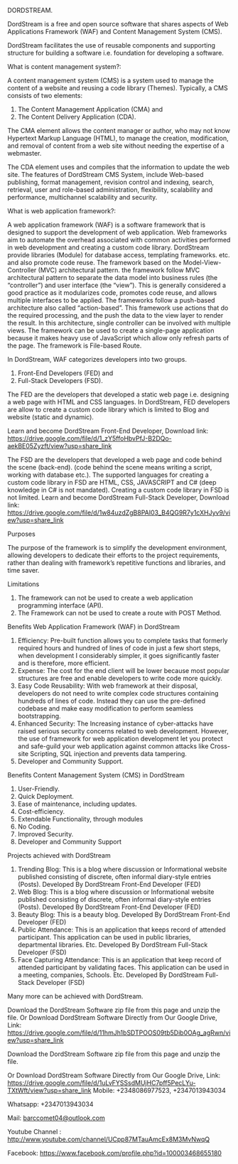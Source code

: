  DORDSTREAM.


DordStream is a free and open source software  that shares aspects of Web Applications Framework (WAF) and Content Management System (CMS).

DordStream facilitates the use of reusable components and supporting structure for building a software i.e. foundation for developing a software. 


What is content management system?:  

 A content management system (CMS) is a system used to manage the content of a website and reusing a code library (Themes). Typically, a CMS consists of two elements:

1.	The Content Management Application (CMA) and
2.	The Content Delivery Application (CDA).

The CMA element allows the content manager or author, who may not know Hypertext Markup Language (HTML), to manage the creation, modification, and removal of content from a web site without needing the expertise of a webmaster.

The CDA element uses and compiles that the information to update the web site. The features of DordStream CMS System, include Web-based publishing, format management, revision control and indexing, search, retrieval, user and role-based administration, flexibility, scalability and performance, multichannel scalability and security.


What is web application framework?:
 
 A web application framework (WAF) is a software framework that is designed to support the development of web application. Web frameworks aim to automate the overhead associated with common activities performed in web development and creating a custom code library. DordStream provide libraries (Module) for database access, templating frameworks. etc. and also promote code reuse. The framework based on the Model-View-Controller (MVC) architectural pattern. the framework follow MVC architectural pattern to separate the data model into business rules (the “controller”) and user interface (the “view”). This is generally considered a good practice as it modularizes code, promotes code reuse, and allows multiple interfaces to be applied. The frameworks follow a push-based architecture also called “action-based”. This framework use actions that do the required processing, and the push the data to the view layer to render the result. In this architecture, single controller can be involved with multiple views. The framework can be used to create a single-page application because it makes heavy use of JavaScript which allow only refresh parts of the page. The framework is File-based Route.


In DordStream, WAF categorizes developers into two groups.
1.	Front-End Developers (FED) and
2.	Full-Stack Developers (FSD).


The FED are the developers that developed a static web page i.e. designing a web page with HTML and CSS languages. In DordStream, FED developers are allow to create a custom code library which is limited to Blog and website (static and dynamic).

 Learn and become DordStream Front-End Developer, Download link: https://drive.google.com/file/d/1_zY5ffoHbvPfJ-B2DQo-aekBE05Zyzft/view?usp=share_link


The FSD are the developers that developed a web page and code behind the scene (back-end). (code behind the scene means writing a script, working with database etc.). The supported languages for creating a custom code library in FSD are HTML, CSS, JAVASCRIPT and C# (deep knowledge in C# is not mandated). Creating a custom code library in FSD is not limited. 
 Learn and become DordStream Full-Stack Developer, Download link: https://drive.google.com/file/d/1w84uzdZgB8PAI03_B4QG9R7y1cXHJyv9/view?usp=share_link




Purposes 

The purpose of the framework is to simplify the development environment, allowing developers to dedicate their efforts to the project requirements, rather than dealing with framework’s repetitive functions and libraries, and time saver.


Limitations

1.	The framework can not be used to create a web application programming interface (API).
2.	The Framework can not be used to create a route with POST Method.


Benefits Web Application Framework (WAF) in DordStream

1.	Efficiency: Pre-built function allows you to complete tasks that formerly required hours and hundred of lines of code in just a few short steps, when development I considerably simpler, it goes significantly faster and is therefore, more efficient.
2.	Expense: The cost for the end client will be lower because most popular structures are free and enable developers to write code more quickly.
3.	Easy Code Reusability: With web framework at their disposal, developers do not need to write complex code structures containing hundreds of lines of code. Instead they can use the pre-defined codebase and make easy modification to perform seamless bootstrapping.
4.	Enhanced Security: The Increasing instance of cyber-attacks have raised serious security concerns related to web development. However, the use of framework for web application development let you protect and safe-guild your web application against common attacks like Cross-site Scripting, SQL injection and prevents data tampering.
5.	Developer and Community Support.  



Benefits Content Management System (CMS) in DordStream

1.	User-Friendly.
2.	Quick Deployment.
3.	Ease of maintenance, including updates. 
4.	Cost-efficiency.
5.	Extendable Functionality, through modules
6.	No Coding.
7.	Improved Security.
8.	Developer and Community Support



Projects achieved with DordStream

1.	Trending Blog: This is a blog where discussion or Informational website published consisting of discrete, often informal diary-style entries (Posts). Developed By DordStream Front-End Developer (FED)
2.	Web Blog: This is a blog where discussion or Informational website published consisting of discrete, often informal diary-style entries (Posts). Developed By DordStream Front-End Developer (FED)
3.	Beauty Blog: This is a beauty blog. Developed By DordStream Front-End Developer (FED)
4.	Public Attendance: This is an application that keeps record of attended participant. This application can be used in public libraries, departmental libraries. Etc. Developed By DordStream Full-Stack Developer (FSD)
5.	Face Capturing Attendance: This is an application that keep record of attended participant by validating faces. This application can be used in a meeting, companies, Schools. Etc. Developed By DordStream Full-Stack Developer (FSD)

Many more can be achieved with DordStream.


Download the DordStream Software zip file from this page and unzip the file.
Or Download DordStream Software Directly from Our Google Drive, Link: https://drive.google.com/file/d/11hmJh1bSDTPOOS09tb5Dib0OAg_agRwn/view?usp=share_link


Download the DordStream Software zip file from this page and unzip the file.

Or Download DordStream Software Directly from Our Google Drive, Link: https://drive.google.com/file/d/1uLvFYSSsdMUjHC7pff5PecLYu-TXtWft/view?usp=share_link
Mobile: +2348086977523, +2347013943034

Whatsapp: +2347013943034

Mail: barccomet04@outlook.com

Youtube Channel : http://www.youtube.com/channel/UCpp87MTauAmcEx8M3MvNwqQ 

Facebook: https://www.facebook.com/profile.php?id=100003468655180

